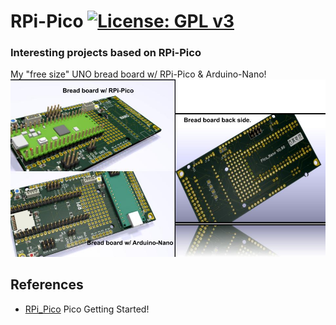 # RPi-Pico [![License: GPL v3](https://img.shields.io/badge/License-GPLv3-blue.svg)](https://www.gnu.org/licenses/gpl-3.0)<br>
### Interesting projects based on RPi-Pico<br>
 
My "free size" UNO bread board w/ RPi-Pico & Arduino-Nano!
<img src="pic/UnoPicoNano_Update0129.jpg" width=800>

## References
  - [RPi_Pico](https://www.raspberrypi.org/documentation/pico/getting-started/) Pico Getting Started!
  
  
